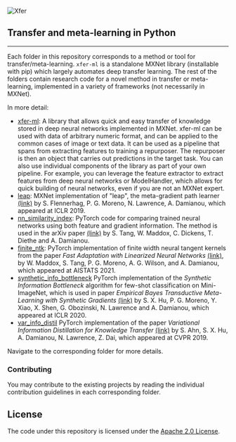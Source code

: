 
![Xfer](xfer-ml/docs/image/logo_330x200.png)

## Transfer and meta-learning in Python
--------------------------------------------------------------------------------


Each folder in this repository corresponds to a method or tool for transfer/meta-learning. `xfer-ml` is a standalone MXNet library (installable with pip) which largely automates deep transfer learning. The rest of the folders contain research code for a novel method in transfer or meta-learning, implemented in a variety of frameworks (not necessarily in MXNet). 

In more detail:
- [xfer-ml](xfer-ml): A library that allows quick and easy transfer of knowledge stored in deep neural networks implemented in MXNet. xfer-ml can be used with data of arbitrary numeric format, and can be applied to the common cases of image or text data. It can be used as a pipeline that spans from extracting features to training a repurposer. The repurposer is then an object that carries out predictions in the target task. You can also use individual components of the library as part of your own pipeline. For example, you can leverage the feature extractor to extract features from deep neural networks or ModelHandler, which allows for quick building of neural networks, even if you are not an MXNet expert.   
- [leap](leap): MXNet implementation of  "leap", the meta-gradient path learner [(link)](https://arxiv.org/abs/1812.01054) by S. Flennerhag, P. G. Moreno, N. Lawrence, A. Damianou, which appeared at ICLR 2019. 
- [nn_similarity_index](nn_similarity_index): PyTorch code for comparing trained neural networks using both feature and gradient information. The method is used in the arXiv paper [(link)](https://arxiv.org/abs/2003.11498) by S. Tang, W. Maddox, C. Dickens, T. Diethe and A. Damianou.   
- [finite_ntk](finite_ntk): PyTorch implementation of finite width neural tangent kernels from the paper *Fast Adaptation with Linearized Neural Networks* [(link)](https://arxiv.org/abs/2103.01439), by W. Maddox, S. Tang, P. G. Moreno, A. G. Wilson, and A. Damianou, which appeared at AISTATS 2021.    
- [synthetic_info_bottleneck](synthetic_info_bottleneck) PyTorch implementation of the *Synthetic Information Bottleneck* algorithm for few-shot classification on Mini-ImageNet, which is used in paper *Empirical Bayes Transductive Meta-Learning with Synthetic Gradients*  [(link)](https://openreview.net/forum?id=Hkg-xgrYvH) by S. X. Hu, P. G. Moreno, Y. Xiao, X. Shen, G. Obozinski, N. Lawrence and A. Damianou, which appeared at ICLR 2020.
- [var_info_distil](var_info_distil) PyTorch implementation of the paper *Variational Information Distillation for Knowledge Transfer* [(link)](http://openaccess.thecvf.com/content_CVPR_2019/papers/Ahn_Variational_Information_Distillation_for_Knowledge_Transfer_CVPR_2019_paper.pdf) by S. Ahn, S. X. Hu, A. Damianou, N. Lawrence, Z. Dai, which appeared at CVPR 2019.  


Navigate to the corresponding folder for more details.


### Contributing 

You may contribute to the existing projects by reading the individual contribution guidelines in each corresponding folder. 

## License

The code under this repository is licensed under the [Apache 2.0 License](LICENSE).
